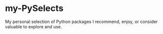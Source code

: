 # my-PySelects
My personal selection of Python packages I recommend, enjoy, or consider valuable to explore and use.
